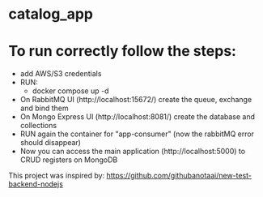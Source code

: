 # catalog_app
# To run correctly follow the steps:
- add AWS/S3 credentials
- RUN:
  - docker compose up -d
- On RabbitMQ UI (http://localhost:15672/) create the queue, exchange and bind them
- On Mongo Express UI (http://localhost:8081/) create the database and collections
- RUN again the container for "app-consumer" (now the rabbitMQ error should disappear)
- Now you can access the main application (http://localhost:5000) to CRUD registers on MongoDB

This project was inspired by: https://github.com/githubanotaai/new-test-backend-nodejs 
